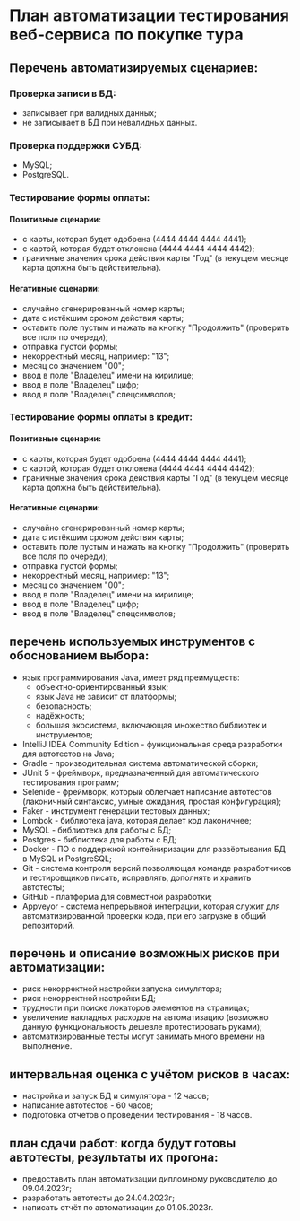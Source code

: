 # План автоматизации тестирования веб-сервиса по покупке тура

## Перечень автоматизируемых сценариев:

### Проверка записи в БД:
 - записывает при валидных данных;
 - не записывает в БД при невалидных данных.

### Проверка поддержки СУБД:
 - MySQL;
 - PostgreSQL.

### Тестирование формы оплаты:
#### Позитивные сценарии:
- с карты, которая будет одобрена (4444 4444 4444 4441);
- с картой, которая будет отклонена (4444 4444 4444 4442);
- граничные значения срока действия карты "Год" (в текущем месяце карта должна быть действительна).

#### Негативные сценарии:
- случайно сгенерированный номер карты;
- дата с истёкшим сроком действия карты;
- оставить поле пустым и нажать на кнопку "Продолжить" (проверить все поля по очереди);
- отправка пустой формы;
- некорректный месяц, например: "13";
- месяц со значением "00";
- ввод в поле "Владелец" имени на кирилице;
- ввод в поле "Владелец" цифр;
- ввод в поле "Владелец" спецсимволов;

### Тестирование формы оплаты в кредит:
#### Позитивные сценарии:
- с карты, которая будет одобрена (4444 4444 4444 4441);
- с картой, которая будет отклонена (4444 4444 4444 4442);
- граничные значения срока действия карты "Год" (в текущем месяце карта должна быть действительна).

#### Негативные сценарии:
- случайно сгенерированный номер карты;
- дата с истёкшим сроком действия карты;
- оставить поле пустым и нажать на кнопку "Продолжить" (проверить все поля по очереди);
- отправка пустой формы;
- некорректный месяц, например: "13";
- месяц со значением "00";
- ввод в поле "Владелец" имени на кирилице;
- ввод в поле "Владелец" цифр;
- ввод в поле "Владелец" спецсимволов;


## перечень используемых инструментов с обоснованием выбора:
- язык программирования Java, имеет ряд преимуществ: 
  - объектно-ориентированный язык;
  - язык Java не зависит от платформы;
  - безопасность;
  - надёжность;
  - большая экосистема, включающая множество библиотек и инструментов;
- IntelliJ IDEA Community Edition - функциональная среда разработки для автотестов на Java;
- Gradle - производительная система автоматической сборки;
- JUnit 5 - фреймворк, предназначенный для автоматического тестирования программ;
- Selenide - фреймворк, который облегчает написание автотестов (лаконичный синтаксис, умные ожидания, простая конфигурация);
- Faker - инструмент генерации тестовых данных;
- Lombok - библиотека java, которая делает код лаконичнее;
- MySQL - библиотека для работы с БД;
- Postgres - библиотека для работы с БД;
- Docker - ПО с поддержкой контейниризации для развёртывания БД в MySQL и PostgreSQL;
- Git - система контроля версий позволяющая команде разработчиков и тестировщиков писать, исправлять, дополнять и хранить автотесты;
- GitHub - платформа для совместной разработки;
- Appveyor - система непрерывной интеграции, которая служит для автоматизированной проверки кода, при его загрузке в общий репозиторий.

## перечень и описание возможных рисков при автоматизации:
- риск некорректной настройки запуска симулятора;
- риск некорректной настройки БД;
- трудности при поиске локаторов элементов на страницах;
- увеличение накладных расходов на автоматизацию (возможно данную функциональность дешевле протестировать руками);
- автоматизированные тесты могут занимать много времени на выполнение.

## интервальная оценка с учётом рисков в часах:
- настройка и запуск БД и симулятора - 12 часов;
- написание автотестов - 60 часов;
- подготовка отчетов о проведении тестирования - 18 часов.

## план сдачи работ: когда будут готовы автотесты, результаты их прогона:
- предоставить план автоматизации дипломному руководителю до 09.04.2023г;
- разработать автотесты до 24.04.2023г;
- написать отчёт по автоматизации до 01.05.2023г.
